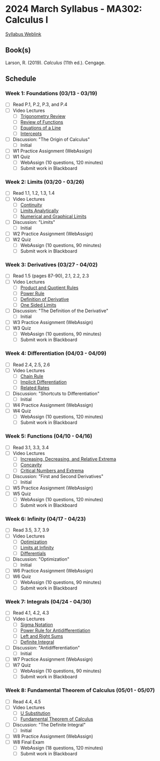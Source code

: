 # 2024 March Syllabus - MA302: Calculus I

[Syllabus Weblink](https://content.grantham.edu/academics/GU_MA302/Syllabus_v3.htm)

## Book(s)

Larson, R. (2019). *Calculus* (11th ed.). Cengage.

## Schedule

### Week 1: Foundations (03/13 - 03/19)

- [ ] Read P.1, P.2, P.3, and P.4
- [ ] Video Lectures
  - [ ] [Trigonometry Review](https://www.youtube.com/watch?v=6jkm2kE-INk)
  - [ ] [Review of Functions](https://www.youtube.com/watch?v=SAISEbfkVB0)
  - [ ] [Equations of a Line](https://www.youtube.com/watch?v=zsXRh3-AxAQ)
  - [ ] [Intercepts](https://www.youtube.com/watch?v=erd9su9x-Xw)
- [ ] Discussion: "The Origin of Calculus"
  - [ ] Initial
- [ ] W1 Practice Assignment (WebAssign)
- [ ] W1 Quiz
  - [ ] WebAssign (10 questions, 120 minutes)
  - [ ] Submit work in Blackboard

### Week 2: Limits (03/20 - 03/26)

- [ ] Read 1.1, 1.2, 1.3, 1.4
- [ ] Video Lectures
  - [ ] [Continuity](https://www.youtube.com/watch?v=5ZZXyJadpRQ)
  - [ ] [Limits Analytically](https://www.youtube.com/watch?v=SWe0_kin_Xc)
  - [ ] [Numerical and Graphical Limits](https://www.youtube.com/watch?v=NlXqY00Nzkw)
- [ ] Discussion: "Limits"
  - [ ] Initial
- [ ] W2 Practice Assignment (WebAssign)
- [ ] W2 Quiz
  - [ ] WebAssign (10 questions, 90 minutes)
  - [ ] Submit work in Blackboard

### Week 3: Derivatives (03/27 - 04/02)

- [ ] Read 1.5 (pages 87-90), 2.1, 2.2, 2.3
- [ ] Video Lectures
  - [ ] [Product and Quotient Rules](https://youtu.be/PkEcW8Ll0io)
  - [ ] [Power Rule](https://youtu.be/oy-_2DojXGQ)
  - [ ] [Definition of Derivative](https://youtu.be/sewmPrbIDxc)
  - [ ] [One Sided Limits](https://youtu.be/iKZ80OYHerQ)
- [ ] Discussion: "The Definition of the Derivative"
  - [ ] Initial
- [ ] W3 Practice Assignment (WebAssign)
- [ ] W3 Quiz
  - [ ] WebAssign (10 questions, 90 minutes)
  - [ ] Submit work in Blackboard

### Week 4: Differentiation (04/03 - 04/09)

- [ ] Read 2.4, 2.5, 2.6
- [ ] Video Lectures
  - [ ] [Chain Rule](https://www.youtube.com/watch?v=Yd_CqIfqb04)
  - [ ] [Implicit Differentiation](https://www.youtube.com/watch?v=aT3tEylsltQ)
  - [ ] [Related Rates](https://www.youtube.com/watch?v=oKhzq04d7h4)
- [ ] Discussion: "Shortcuts to Differentiation"
  - [ ] Initial
- [ ] W4 Practice Assignment (WebAssign)
- [ ] W4 Quiz
  - [ ] WebAssign (10 questions, 120 minutes)
  - [ ] Submit work in Blackboard

### Week 5: Functions (04/10 - 04/16)

- [ ] Read 3.1, 3.3, 3.4
- [ ] Video Lectures
  - [ ] [Increasing, Decreasing, and Relative Extrema](https://www.youtube.com/watch?v=1-d6kRJHFJs)
  - [ ] [Concavity](https://www.youtube.com/watch?v=w1eg7ap55lQ)
  - [ ] [Critical Numbers and Extrema](https://www.youtube.com/watch?v=oJebtsHPHNQ)
- [ ] Discussion: "First and Second Derivatives"
  - [ ] Initial
- [ ] W5 Practice Assignment (WebAssign)
- [ ] W5 Quiz
  - [ ] WebAssign (10 questions, 120 minutes)
  - [ ] Submit work in Blackboard

### Week 6: Infinity (04/17 - 04/23)

- [ ] Read 3.5, 3.7, 3.9
- [ ] Video Lectures
  - [ ] [Optimization](https://youtu.be/xxYM0GEQkeo)
  - [ ] [Limits at Infinity](https://youtu.be/2N-U5kI4Wk4)
  - [ ] [Differentials](https://youtu.be/eaEA07BcoqQ)
- [ ] Discussion: "Optimization"
  - [ ] Initial
- [ ] W6 Practice Assignment (WebAssign)
- [ ] W6 Quiz
  - [ ] WebAssign (10 questions, 90 minutes)
  - [ ] Submit work in Blackboard

### Week 7: Integrals (04/24 - 04/30)

- [ ] Read 4.1, 4.2, 4.3
- [ ] Video Lectures
  - [ ] [Sigma Notation](https://www.youtube.com/watch?v=rNGpANziPuI&feature=youtu.be)
  - [ ] [Power Rule for Antidifferentiation](https://youtu.be/wa91wOiasKM)
  - [ ] [Left and Right Sums](https://youtu.be/EXnH2pv8WuM)
  - [ ] [Definite Integral](https://youtu.be/q3h3CVal5AM)
- [ ] Discussion: "Antidifferentiation"
  - [ ] Initial
- [ ] W7 Practice Assignment (WebAssign)
- [ ] W7 Quiz
  - [ ] WebAssign (10 questions, 90 minutes)
  - [ ] Submit work in Blackboard

### Week 8: Fundamental Theorem of Calculus (05/01 - 05/07)

- [ ] Read 4.4, 4.5
- [ ] Video Lectures
  - [ ] [U Substitution](https://youtu.be/u7FffIhnYs8)
  - [ ] [Fundamental Theorem of Calculus](https://youtu.be/mz4em1WFDJ4)
- [ ] Discussion: "The Definite Integral"
  - [ ] Initial
- [ ] W8 Practice Assignment (WebAssign)
- [ ] W8 Final Exam
  - [ ] WebAssign (18 questions, 120 minutes)
  - [ ] Submit work in Blackboard

